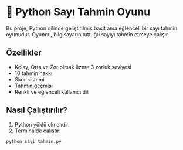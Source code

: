 
# 🎲 Python Sayı Tahmin Oyunu

Bu proje, Python dilinde geliştirilmiş basit ama eğlenceli bir sayı tahmin oyunudur. Oyuncu, bilgisayarın tuttuğu sayıyı tahmin etmeye çalışır.

## Özellikler
- Kolay, Orta ve Zor olmak üzere 3 zorluk seviyesi
- 10 tahmin hakkı
- Skor sistemi
- Tahmin geçmişi
- Renkli ve eğlenceli kullanıcı dili

## Nasıl Çalıştırılır?
1. Python yüklü olmalıdır.
2. Terminalde çalıştır:
```bash
python sayi_tahmin.py

